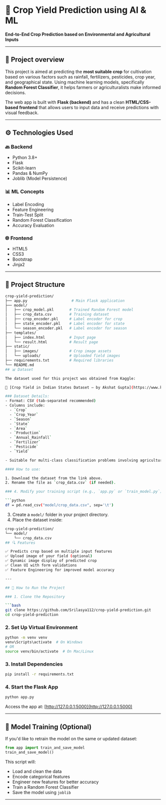 # 🌾 Crop Yield Prediction using AI & ML

**End-to-End Crop Prediction based on Environmental and Agricultural Inputs**

---

## 🧠 Project overview

This project is aimed at predicting the **most suitable crop** for cultivation based on various factors such as rainfall, fertilizers, pesticides, crop year, and geographical state. Using machine learning models, specifically **Random Forest Classifier**, it helps farmers or agriculturalists make informed decisions.

The web app is built with **Flask (backend)** and has a clean **HTML/CSS-based frontend** that allows users to input data and receive predictions with visual feedback.

---

## ⚙️ Technologies Used

### 🔙 Backend

- Python 3.8+
- Flask
- Scikit-learn
- Pandas & NumPy
- Joblib (Model Persistence)

### 📊 ML Concepts

- Label Encoding
- Feature Engineering
- Train-Test Split
- Random Forest Classification
- Accuracy Evaluation

### 🌐 Frontend

- HTML5
- CSS3
- Bootstrap
- Jinja2

---

## 📁 Project Structure

```bash
crop-yield-prediction/
├── app.py                    # Main Flask application
├── model/
│   ├── crop_model.pkl       # Trained Random Forest model
│   ├── crop_data.csv        # Training dataset
│   ├── crop_encoder.pkl     # Label encoder for crop
│   ├── state_encoder.pkl    # Label encoder for state
│   └── season_encoder.pkl   # Label encoder for season
├── templates/
│   ├── index.html           # Input page
│   └── result.html          # Result page
├── static/
│   ├── images/              # Crop image assets
│   └── uploads/             # Uploaded field images
├── requirements.txt         # Required libraries
└── README.md
## 📊 Dataset

The dataset used for this project was obtained from Kaggle:

🔗 [Crop Yield in Indian States Dataset – by Akshat Gupta](https://www.kaggle.com/datasets/akshatgupta7/crop-yield-in-indian-states-dataset)

### Dataset Details:
- Format: CSV (tab-separated recommended)
- Columns include:
  - `Crop`
  - `Crop_Year`
  - `Season`
  - `State`
  - `Area`
  - `Production`
  - `Annual_Rainfall`
  - `Fertilizer`
  - `Pesticide`
  - `Yield`

- Suitable for multi-class classification problems involving agricultural analytics and predictive modeling.

#### How to use:

1. Download the dataset from the link above.
2. Rename the file as `crop_data.csv` (if needed).

### 4. Modify your training script (e.g., `app.py` or `train_model.py`) to load the dataset:

```python
df = pd.read_csv("model/crop_data.csv", sep='\t')
```

3. Create a `model/` folder in your project directory.
4. Place the dataset inside:
```bash
crop-yield-prediction/
└── model/
    └── crop_data.csv
## 🔍 Features

✅ Predicts crop based on multiple input features  
✅ Upload image of your field (optional)  
✅ Dynamic image display of predicted crop  
✅ Clean UI with form validations  
✅ Feature Engineering for improved model accuracy

---

## 🚀 How to Run the Project

### 1. Clone the Repository

```bash
git clone https://github.com/Srilasya112/crop-yield-prediction.git
cd crop-yield-prediction
```

### 2. Set Up Virtual Environment

```bash
python -m venv venv
venv\Scripts\activate  # On Windows
# OR
source venv/bin/activate  # On Mac/Linux
```

### 3. Install Dependencies

```bash
pip install -r requirements.txt
```

### 4. Start the Flask App

```bash
python app.py
```

Access the app at: [http://127.0.0.1:5000](http://127.0.0.1:5000)

---

## 🧠 Model Training (Optional)

If you'd like to retrain the model on the same or updated dataset:

```python
from app import train_and_save_model
train_and_save_model()
```

This script will:

* Load and clean the data  
* Encode categorical features  
* Engineer new features for better accuracy  
* Train a Random Forest Classifier  
* Save the model using `joblib`

---
